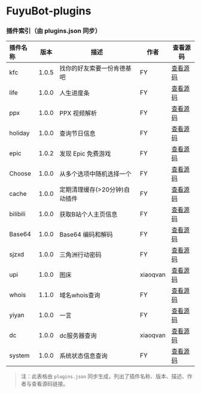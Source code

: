 # FuyuBot-plugins

### 插件索引（由 plugins.json 同步）

| 插件名称 | 版本 | 描述 | 作者 | 查看源码 |
| :--- | :---: | --- | --- | --- |
| kfc | 1.0.5 | 找你的好友索要一份肯德基吧 | FY | [查看源码](https://github.com/CatMoeCircle/FuyuBot-plugins/tree/main/plugins/kfc/index.ts) |
| life | 1.0.0 | 人生进度条 | FY | [查看源码](https://github.com/CatMoeCircle/FuyuBot-plugins/tree/main/plugins/life.ts) |
| ppx | 1.0.0 | PPX 视频解析 | FY | [查看源码](https://github.com/CatMoeCircle/FuyuBot-plugins/tree/main/plugins/ppx.ts) |
| holiday | 1.0.0 | 查询节日信息 | FY | [查看源码](https://github.com/CatMoeCircle/FuyuBot-plugins/tree/main/plugins/holiday.ts) |
| epic | 1.0.2 | 发现 Epic 免费游戏 | FY | [查看源码](https://github.com/CatMoeCircle/FuyuBot-plugins/tree/main/plugins/epic.ts) |
| Choose | 1.0.0 | 从多个选项中随机选择一个 | FY | [查看源码](https://github.com/CatMoeCircle/FuyuBot-plugins/tree/main/plugins/choose.ts) |
| cache | 1.0.0 | 定期清理缓存(>20分钟)自动插件 | FY | [查看源码](https://github.com/CatMoeCircle/FuyuBot-plugins/tree/main/plugins/cache.ts) |
| bilibili | 1.0.0 | 获取B站个人主页信息 | FY | [查看源码](https://github.com/CatMoeCircle/FuyuBot-plugins/tree/main/plugins/bilibili.ts) |
| Base64 | 1.0.0 | Base64 编码和解码 | FY | [查看源码](https://github.com/CatMoeCircle/FuyuBot-plugins/tree/main/plugins/base64.ts) |
| sjzxd | 1.0.0 | 三角洲行动密码 | FY | [查看源码](https://github.com/CatMoeCircle/FuyuBot-plugins/tree/main/plugins/sjzxd.ts) |
| upi | 1.0.0 | 图床 | xiaoqvan | [查看源码](https://github.com/CatMoeCircle/FuyuBot-plugins/tree/main/plugins/upi.ts) |
| whois | 1.1.0 | 域名whois查询 | FY | [查看源码](https://github.com/CatMoeCircle/FuyuBot-plugins/tree/main/plugins/whois/index.ts) |
| yiyan | 1.0.0 | 一言 | FY | [查看源码](https://github.com/CatMoeCircle/FuyuBot-plugins/tree/main/plugins/yiyan/index.ts) |
| dc | 1.0.0 | dc服务器查询 | xiaoqvan | [查看源码](https://github.com/CatMoeCircle/FuyuBot-plugins/tree/main/plugins/dc.ts) |
| system | 1.0.0 | 系统状态信息查询 | FY | [查看源码](https://github.com/CatMoeCircle/FuyuBot-plugins/tree/main/plugins/system.ts) |

> 注：此表格由 `plugins.json` 同步生成，列出了插件名称、版本、描述、作者与查看源码链接。
